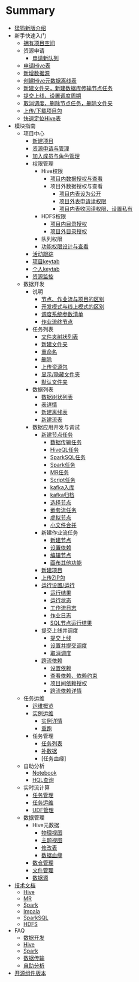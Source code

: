 # Summary

* [猛犸新版介绍](intro/1.md)
* 新手快速入门
    * [拥有项目空间](beginner/workspace/1.md)
    * 资源申请
        * [申请新队列](beginner/resource/1.md)
	* [申请Hive表](beginner/resource/2.md)
    * [新增数据源](beginner/job/1.md)
    * [创建Hive元数据离线表](beginner/job/2.md)
    * [新建文件夹，新建数据库传输节点任务](beginner/job/3.md)
    * [提交上线，设置调度周期](beginner/job/4.md)
    * [取消调度，删除节点任务，删除文件夹](beginner/job/5.md)
    * [上传/下载项目包](beginner/job/6.md)
    * [快速定位Hive表](beginner/job/7.md)
* 模块指南
    * 项目中心
        * [新建项目](proj/1.md)
        * [资源申请与管理](proj/2.md)
        * [加入成员与角色管理](proj/3.md)
        * 权限管理
            * Hive权限
                * [项目内数据授权与查看](proj/data/1.md)
                * 项目外数据授权与查看
                    * [项目内表设为公开](proj/data/2.md)
                    * [项目外表申请读权限](proj/data/3.md)
                    * [项目内表收回读权限、设置私有](proj/data/4.md)
            * HDFS权限
                * [项目内目录授权](proj/data/5.md)
                * [项目外目录授权](proj/data/6.md)
            * 队列权限
            * [功能权限设计与查看](proj/func/1.md)
        * [活动跟踪](proj/5.md)
        * [项目keytab](proj/6.md)
        * [个人keytab](proj/7.md)
        * [资源监控](proj/8.md)
    * 数据开发
        * 说明
            * [节点、作业流与项目的区别](desc/job/1.md)
            * [开发模式与线上模式的区别](desc/de/1.md)
            * [调度系统参数清单](desc/azkaban.md)
            * [作业流终节点](desc/job/noop.md)
        * 任务列表
            * [文件夹树状列表](dev/dirmgr/joblist.md)
            * [新建文件夹](dev/dirmgr/createfile.md)
            * [重命名](dev/dirmgr/rename.md)
            * [删除](dev/dirmgr/delete.md)
            * [上传资源包](dev/dirmgr/uploadSourceZip.md)
            * [显示/隐藏文件夹](dev/dirmgr/hide.md)
            * [默认文件夹](dev/dirmgr/default.md)
        * 数据列表
            * [数据树状列表](dev/dirmgr/datalist.md)
            * [表详情](dev/dirmgr/tabledetail.md)
            * [新建离线表](dev/dirmgr/createtable2.md)
            * [新建流表](dev/dirmgr/createtable.md)
        * 数据应用开发与调试
            * [新建节点任务](dev/job/new.md)
                * [数据传输任务](dev/job/sqoop.md)
                * [HiveQL任务](dev/job/hiveql.md)
                * [SparkSQL任务](dev/job/sparksql.md)
                * [Spark任务](dev/job/spark.md)
                * [MR任务](dev/job/mapreduce.md)
                * [Script任务](dev/job/script.md)
                * [kafka入库](dev/job/kafka/1.md)
                * [kafka归档](dev/job/kafka/2.md)
                * [选择节点](dev/job/choose.md)
                * [嵌套流任务](dev/job/nest.md)
                * [虚拟节点](dev/job/null.md)
                * [小文件合并](dev/filemerge/xiao-wen-jian-he-bing.md)
            * 新建作业流任务
                * [新建节点](dev/flow/graph/create.md)
                * [设置依赖](dev/flow/graph/dependencies.md)
                * [编辑节点](dev/flow/graph/edit.md)
                * [画布其他功能](dev/flow/graph/other.md)
            * [新建项目](dev/jobmgr/4.md)
            * [上传ZIP包](dev/jobmgr/5.md)
            * [运行设置/运行](dev/jobexec/execute.md)
                * [运行结果](dev/jobexec/histories/result.md)
                * [运行状态](dev/jobexec/histories/status.md)
                * [工作流日志](dev/jobexec/histories/flow.md)
                * [作业日志](dev/jobexec/histories/node.md)
                * [SQL节点运行结果](dev/jobexec/histories/sql.md)
            * 提交上线并调度
                * [提交上线](dev/schedule/submit.md)
                * [设置并提交调度](dev/schedule/schedule.md)
                * [取消调度](dev/schedule/cancel.md)
            * [跨流依赖](dev/schedule/flowdepend.md)
                * [设置依赖](dev/schedule/flowdepend-1.md)
                * [查看依赖、依赖约束](dev/schedule/flowdepend-2.md)
                * [项目间依赖授权](dev/schedule/flowdepend-3.md)
                * [跨流依赖详情](dev/schedule/flowdepend-4.md)
    * 任务运维
        * [运维概览]()
        * [实例运维](ops/1.md)
            * [实例详情](ops/detail/detail.md)
            * [重跑](ops/job/1.md)
        * 任务管理
            * [任务列表](ops/2.md)
            * [补数据](ops/job/2.md)
            * [任务血缘]
    * 自助分析
        * [Notebook](query/notebook.md)
        * [HQL查询](query/query.md)
    * 实时流计算
        * [任务管理](sloth/job.md)
        * [任务运维](sloth/online.md)
        * [UDF管理](sloth/udf.md)
    * 数据管理
        * Hive元数据
            * [物理视图](data/hivemeta.md)
            * [主题视图](data/subject.md)
            * [修改表](data/modifytbl.md)
            * [数据血缘](data/lingage.md)
        * [数仓管理](data/subject.md)
        * [文件管理](data/hdfsys.md)
        * [数据源](data/2.md)
* [技术文档](tech.md)
    * [Hive](tech/hive.md)
    * [MR](tech/mr.md)
    * [Spark](tech/spark.md)
    * [Impala](tech/impala.md)
    * [SparkSQL](tech/sparksql.md)
    * [HDFS](tech/hdfs.md)
* FAQ
    * [数据开发](FAQ/dev.md)
    * [Hive](FAQ/hive.md)
    * [Spark](FAQ/spark.md)
    * [数据传输](FAQ/sqoop.md)
    * [自助分析](FAQ/query.md)
* [开源组件版本](version.md)

